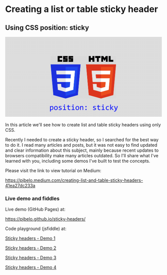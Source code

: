 # Creating a list or table sticky header

## Using CSS position: sticky


![img](images/html5-css3.png)

In this article we'll see how to create list and table sticky headers using only CSS.

Recently I needed to create a sticky header, so I searched for the best way to do it. I read many articles and posts, but it was not easy to find updated and clear information about this subject, mainly because recent updates to browsers compatibility make many articles outdated. So I'll share what I've learned with you, including some demos I've built to test the concepts.

Please visit the link to view tutorial on Medium:

https://pjbelo.medium.com/creating-list-and-table-sticky-headers-41ea27dc233a



### Live demo and fiddles

Live demo (GitHub Pages) at:

https://pjbelo.github.io/sticky-headers/


Code playground (jsfiddle) at:

[Sticky headers - Demo 1](https://jsfiddle.net/pjbelo/xL90a5u2/2)

[Sticky headers - Demo 2](https://jsfiddle.net/pjbelo/m5u0g32s/3/)

[Sticky headers - Demo 3](https://jsfiddle.net/pjbelo/u9qkebx0/3/)

[Sticky headers - Demo 4](https://jsfiddle.net/pjbelo/u5npw6yL/2/)
